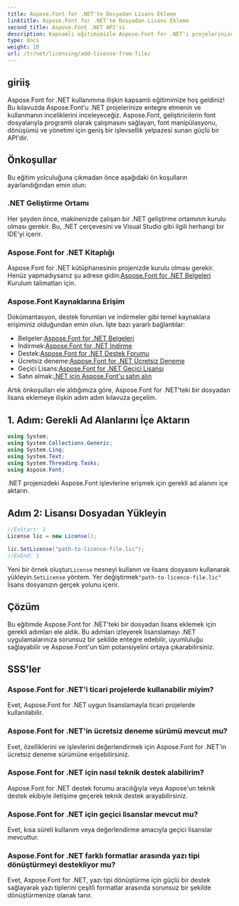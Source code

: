 ```yaml
---
title: Aspose.Font for .NET'te Dosyadan Lisans Ekleme
linktitle: Aspose.Font for .NET'te Dosyadan Lisans Ekleme
second_title: Aspose.Font .NET API'si
description: Kapsamlı eğitimimizle Aspose.Font for .NET'i projelerinize sorunsuz bir şekilde nasıl entegre edeceğinizi öğrenin. Yazı tipi manipülasyonunun tam potansiyelinin kilidini açın.
type: docs
weight: 10
url: /tr/net/licensing/add-license-from-file/
---
```

## giriiş
Aspose.Font for .NET kullanımına ilişkin kapsamlı eğitimimize hoş geldiniz! Bu kılavuzda Aspose.Font'u .NET projelerinize entegre etmenin ve kullanmanın inceliklerini inceleyeceğiz. Aspose.Font, geliştiricilerin font dosyalarıyla programlı olarak çalışmasını sağlayan, font manipülasyonu, dönüşümü ve yönetimi için geniş bir işlevsellik yelpazesi sunan güçlü bir API'dir.
## Önkoşullar
Bu eğitim yolculuğuna çıkmadan önce aşağıdaki ön koşulların ayarlandığından emin olun:
### .NET Geliştirme Ortamı
Her şeyden önce, makinenizde çalışan bir .NET geliştirme ortamının kurulu olması gerekir. Bu, .NET çerçevesini ve Visual Studio gibi ilgili herhangi bir IDE'yi içerir.
### Aspose.Font for .NET Kitaplığı
 Aspose.Font for .NET kütüphanesinin projenizde kurulu olması gerekir. Henüz yapmadıysanız şu adrese gidin:[Aspose.Font for .NET Belgeleri](https://reference.aspose.com/font/net/) Kurulum talimatları için.
### Aspose.Font Kaynaklarına Erişim
Dokümantasyon, destek forumları ve indirmeler gibi temel kaynaklara erişiminiz olduğundan emin olun. İşte bazı yararlı bağlantılar:
-  Belgeler:[Aspose.Font for .NET Belgeleri](https://reference.aspose.com/font/net/)
-  İndirmek:[Aspose.Font for .NET İndirme](https://releases.aspose.com/font/net/)
-  Destek:[Aspose.Font for .NET Destek Forumu](https://forum.aspose.com/c/font/41)
-  Ücretsiz deneme:[Aspose.Font for .NET Ücretsiz Deneme](https://releases.aspose.com/)
-  Geçici Lisans:[Aspose.Font for .NET Geçici Lisansı](https://purchase.aspose.com/temporary-license/)
-  Satın almak:[.NET için Aspose.Font'u satın alın](https://purchase.aspose.com/buy)

Artık önkoşulları ele aldığımıza göre, Aspose.Font for .NET'teki bir dosyadan lisans eklemeye ilişkin adım adım kılavuza geçelim.

## 1. Adım: Gerekli Ad Alanlarını İçe Aktarın

```csharp
using System;
using System.Collections.Generic;
using System.Linq;
using System.Text;
using System.Threading.Tasks;
using Aspose.Font;
```

.NET projenizdeki Aspose.Font işlevlerine erişmek için gerekli ad alanını içe aktarın.

## Adım 2: Lisansı Dosyadan Yükleyin

```csharp
//ExStart: 1
License lic = new License();

lic.SetLicense("path-to-licence-file.lic");
//ExEnd: 1
```

 Yeni bir örnek oluştur`License` nesneyi kullanın ve lisans dosyasını kullanarak yükleyin.`SetLicense` yöntem. Yer değiştirmek`"path-to-licence-file.lic"` lisans dosyanızın gerçek yolunu içerir.

## Çözüm
Bu eğitimde Aspose.Font for .NET'teki bir dosyadan lisans eklemek için gerekli adımları ele aldık. Bu adımları izleyerek lisanslamayı .NET uygulamalarınıza sorunsuz bir şekilde entegre edebilir, uyumluluğu sağlayabilir ve Aspose.Font'un tüm potansiyelini ortaya çıkarabilirsiniz.
## SSS'ler
### Aspose.Font for .NET'i ticari projelerde kullanabilir miyim?
Evet, Aspose.Font for .NET uygun lisanslamayla ticari projelerde kullanılabilir.
### Aspose.Font for .NET'in ücretsiz deneme sürümü mevcut mu?
Evet, özelliklerini ve işlevlerini değerlendirmek için Aspose.Font for .NET'in ücretsiz deneme sürümüne erişebilirsiniz.
### Aspose.Font for .NET için nasıl teknik destek alabilirim?
Aspose.Font for .NET destek forumu aracılığıyla veya Aspose'un teknik destek ekibiyle iletişime geçerek teknik destek arayabilirsiniz.
### Aspose.Font for .NET için geçici lisanslar mevcut mu?
Evet, kısa süreli kullanım veya değerlendirme amacıyla geçici lisanslar mevcuttur.
### Aspose.Font for .NET farklı formatlar arasında yazı tipi dönüştürmeyi destekliyor mu?
Evet, Aspose.Font for .NET, yazı tipi dönüştürme için güçlü bir destek sağlayarak yazı tiplerini çeşitli formatlar arasında sorunsuz bir şekilde dönüştürmenize olanak tanır.